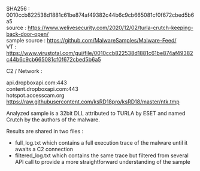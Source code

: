 SHA256 : 0010ccb822538d1881c61be874af49382c44b6c9cb665081cf0f672cbed5b6a5  
source : https://www.welivesecurity.com/2020/12/02/turla-crutch-keeping-back-door-open/  
sample source : https://github.com/MalwareSamples/Malware-Feed/  
VT : https://www.virustotal.com/gui/file/0010ccb822538d1881c61be874af49382c44b6c9cb665081cf0f672cbed5b6a5  


C2 / Network :

api.dropboxapi.com:443  
content.dropboxapi.com:443  
hotspot.accesscam.org  
https://raw.githubusercontent.com/ksRD18pro/ksRD18/master/ntk.tmp



Analyzed sample is a 32bit DLL attributed to TURLA by ESET and named Crutch by the authors of the malware.

Results are shared in two files :  
- full_log.txt which contains a full execution trace of the malware until it awaits a C2 connection  
- filtered_log.txt which contains the same trace but filtered from several API call to provide a more straightforward understanding of the sample  




